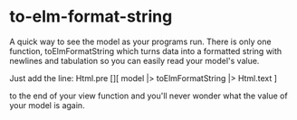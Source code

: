 # to-elm-format-string
A quick way to see the model as your programs run. There is only one function, toElmFormatString which turns data into a formatted string with newlines and tabulation so you can easily read your model's value.

Just add the line:
Html.pre [][ model |> toElmFormatString |> Html.text ]

to the end of your view function and you'll never wonder what the value of your model is again.
